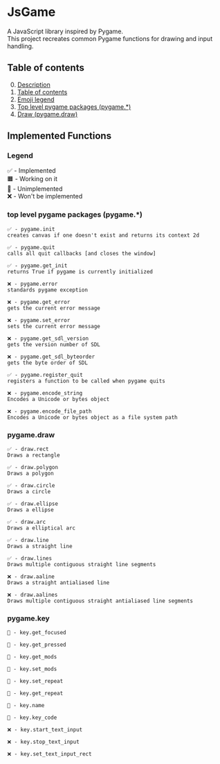# JsGame

A JavaScript library inspired by Pygame.  
This project recreates common Pygame functions for drawing and input handling.

## Table of contents

0. [Description](#jsgame)
1. [Table of contents](#table-of-contents)
2. [Emoji legend](#legend)
3. [Top level pygame packages (pygame.*)](#top-level-pygame-packages-pygame)
4. [Draw (pygame.draw)](#pygamedraw)

## Implemented Functions
### Legend
✅ - Implemented<br>
🟧 - Working on it<br>
🔳 - Unimplemented<br>
❌ - Won't be implemented<br>

### top level pygame packages (pygame.*)
```
✅ - pygame.init
creates canvas if one doesn't exist and returns its context 2d

✅ - pygame.quit
calls all quit callbacks [and closes the window]

✅ - pygame.get_init
returns True if pygame is currently initialized

❌ - pygame.error
standards pygame exception

❌ - pygame.get_error
gets the current error message

❌ - pygame.set_error
sets the current error message

❌ - pygame.get_sdl_version
gets the version number of SDL

❌ - pygame.get_sdl_byteorder
gets the byte order of SDL

✅ - pygame.register_quit
registers a function to be called when pygame quits

❌ - pygame.encode_string
Encodes a Unicode or bytes object

❌ - pygame.encode_file_path
Encodes a Unicode or bytes object as a file system path
```

### pygame.draw
```
✅ - draw.rect
Draws a rectangle

✅ - draw.polygon
Draws a polygon

✅ - draw.circle
Draws a circle

✅ - draw.ellipse
Draws a ellipse

✅ - draw.arc
Draws a elliptical arc

✅ - draw.line
Draws a straight line

✅ - draw.lines
Draws multiple contiguous straight line segments

❌ - draw.aaline
Draws a straight antialiased line

❌ - draw.aalines
Draws multiple contiguous straight antialiased line segments
```

### pygame.key
```
🔳 - key.get_focused

🔳 - key.get_pressed

🔳 - key.get_mods

🔳 - key.set_mods

🔳 - key.set_repeat

🔳 - key.get_repeat

🔳 - key.name

🔳 - key.key_code

❌ - key.start_text_input

❌ - key.stop_text_input

❌ - key.set_text_input_rect

```